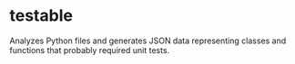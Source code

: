 # testable
Analyzes Python files and generates JSON data representing classes and functions that probably required unit tests.
